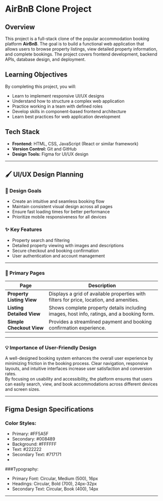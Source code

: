 # AirBnB Clone Project

## Overview
This project is a full-stack clone of the popular accommodation booking platform **AirBnB**. The goal is to build a functional web application that allows users to browse property listings, view detailed property information, and complete bookings. The project covers frontend development, backend APIs, database design, and deployment.

## Learning Objectives
By completing this project, you will:
- Learn to implement responsive UI/UX designs  
- Understand how to structure a complex web application  
- Practice working in a team with defined roles  
- Develop skills in component-based frontend architecture  
- Learn best practices for web application development  

## Tech Stack
- **Frontend:** HTML, CSS, JavaScript (React or similar framework)  
- **Version Control:** Git and GitHub  
- **Design Tools:** Figma for UI/UX design  

---

## 🖌️ UI/UX Design Planning

### 🎯 Design Goals
- Create an intuitive and seamless booking flow  
- Maintain consistent visual design across all pages  
- Ensure fast loading times for better performance  
- Prioritize mobile responsiveness for all devices  

### ✨ Key Features
- Property search and filtering  
- Detailed property viewing with images and descriptions  
- Secure checkout and booking confirmation  
- User authentication and account management  

---

### 📄 Primary Pages

| **Page** | **Description** |
|-----------|----------------|
| **Property Listing View** | Displays a grid of available properties with filters for price, location, and amenities. |
| **Listing Detailed View** | Shows complete property details including images, host info, ratings, and a booking form. |
| **Simple Checkout View** | Provides a streamlined payment and booking confirmation experience. |

---

### 💡 Importance of User-Friendly Design
A well-designed booking system enhances the overall user experience by minimizing friction in the booking process. Clear navigation, responsive layouts, and intuitive interfaces increase user satisfaction and conversion rates.  
By focusing on usability and accessibility, the platform ensures that users can easily search, view, and book accommodations across different devices and screen sizes.

---

## Figma Design Specifications

### Color Styles:
- Primary: #FF5A5F
- Secondary: #008489
- Background: #FFFFFF
- Text: #222222
- Secondary Text: #717171
- 
###Typography:
- Primary Font: Circular, Medium (500), 16px
- Headings: Circular, Bold (700), 24px-32px
- Secondary Text: Circular, Book (400), 14px

---


